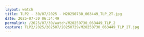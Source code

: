 ```yaml
---
layout: watch
title: TLP2 - 30/07/2025 - M20250730_063449_TLP_2T.jpg
date: 2025-07-30 06:34:49
permalink: /2025/07/30/watch/M20250730_063449_TLP_2
capture: TLP2/2025/202507/20250729/M20250730_063449_TLP_2T.jpg
---
```

